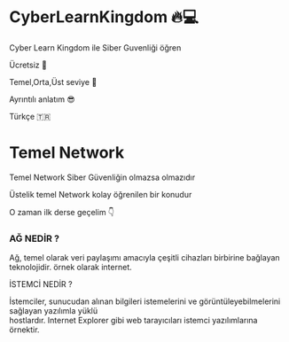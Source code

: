 # CyberLearnKingdom 🔥💻
Cyber Learn Kingdom ile Siber Guvenliği öğren

Ücretsiz 🤩

Temel,Orta,Üst seviye 🚀

Ayrıntılı anlatım 😎

Türkçe 🇹🇷

# Temel Network

Temel Network Siber Güvenliğin olmazsa olmazıdır

Üstelik temel Network kolay öğrenilen bir konudur

O zaman ilk derse geçelim 👇

### AĞ NEDİR ? 

Ağ, temel olarak veri paylaşımı amacıyla çeşitli cihazları birbirine bağlayan teknolojidir.
örnek olarak internet. 

İSTEMCİ NEDİR ?

İstemciler, sunucudan alınan bilgileri istemelerini ve görüntüleyebilmelerini sağlayan yazılımla yüklü  
hostlardır. Internet Explorer gibi web tarayıcıları istemci yazılımlarına örnektir.
